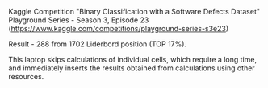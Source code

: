 Kaggle Competition "Binary Classification with a Software Defects Dataset" Playground Series - Season 3, Episode 23  (https://www.kaggle.com/competitions/playground-series-s3e23)

Result - 288 from 1702 Liderbord position (TOP 17%).  

This laptop skips calculations of individual cells, which require a long time, and immediately inserts the results obtained from calculations using other resources.
